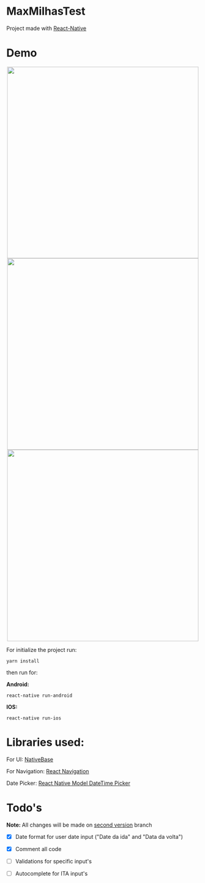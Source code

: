 # MaxMilhasTest

Project made with <a href="https://facebook.github.io/react-native/">React-Native</a>

<h1>Demo</h1>
<p align="center">
<img height="500" src="https://uploaddeimagens.com.br/images/001/234/797/full/Simulator_Screen_Shot_-_iPhone_6_-_2018-01-02_at_13.26.05.png?1514907236" />
<img height="500" src="https://uploaddeimagens.com.br/images/001/234/798/full/Simulator_Screen_Shot_-_iPhone_6_-_2018-01-02_at_13.26.29.png?1514907331" />
<img height="500" src="https://uploaddeimagens.com.br/images/001/234/800/full/Simulator_Screen_Shot_-_iPhone_6_-_2018-01-02_at_13.26.39.png?1514907364" />
</p>

For initialize the project run:
```
yarn install
```

then run for:

<strong>Android:</strong> 
```
react-native run-android
```

<strong>IOS:</strong> 
```
react-native run-ios
```

<h1>Libraries used:</h1>

For UI:  <a href="https://nativebase.io/">NativeBase</a>

For Navigation: <a href="https://reactnavigation.org/">React Navigation</a>

Date Picker: <a href="https://github.com/mmazzarolo/react-native-modal-datetime-picker">React Native Model DateTime Picker</a>

<h1>Todo's</h1>
<strong>Note: </strong>All changes will be made on <a href="https://github.com/gabrielrangel95/MaxMilhasTest/tree/second_version">second version</a> branch

- [X] Date format for user date input ("Date da ida" and "Data da volta")
- [X] Comment all code 
- [ ] Validations for specific input's
- [ ] Autocomplete for ITA input's


